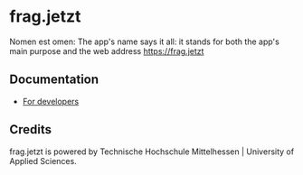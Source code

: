 # frag.jetzt

Nomen est omen: The app's name says it all: it stands for both the app's main purpose and the web address https://frag.jetzt

## Documentation

* [For developers](development.md)

## Credits

frag.jetzt is powered by Technische Hochschule Mittelhessen | University of Applied Sciences.
